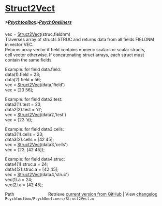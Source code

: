 # [Struct2Vect](Struct2Vect)
##### >[Psychtoolbox](Psychtoolbox)>[PsychOneliners](PsychOneliners)

vec = [Struct2Vect](Struct2Vect)(struc,fieldnm)  
Traverses array of structs STRUC and returns data from all fields FIELDNM  
in vector VEC.  
Returns array vector if field contains numeric scalars or scalar structs,  
cell vector otherwise. If concatenating struct arrays, each struct must  
contain the same fields  
  
Example: for field data.field:  
  data(1).field = 23;  
  data(2).field = 56;  
  vec = [Struct2Vect](Struct2Vect)(data,'field')  
  vec = [23 56];  
  
Example: for field data2.test:  
  data2(1).test = 23;  
  data2(2).test = 'd';  
  vec = [Struct2Vect](Struct2Vect)(data2,'test')  
  vec = {23 'd};  
  
Example: for field data3.cells:  
  data3(1).cells = 23;  
  data3(2).cells = [42 45];  
  vec = [Struct2Vect](Struct2Vect)(data3,'cells')  
  vec = {23, [42 45]};  
  
Example: for field data4.struc:  
  data4(1).struc.a = 24;  
  data4(2).struc.a = [42 45];  
  vec = [Struct2Vect](Struct2Vect)(data4,'struc')  
  vec(1).a = 24;  
  vec(2).a = [42 45];  




<div class="code_header" style="text-align:right;">
  <span style="float:left;">Path&nbsp;&nbsp;</span> <span class="counter">Retrieve <a href=
  "https://raw.github.com/Psychtoolbox-3/Psychtoolbox-3/beta/Psychtoolbox/PsychOneliners/Struct2Vect.m">current version from GitHub</a> | View <a href=
  "https://github.com/Psychtoolbox-3/Psychtoolbox-3/commits/beta/Psychtoolbox/PsychOneliners/Struct2Vect.m">changelog</a></span>
</div>
<div class="code">
  <code>Psychtoolbox/PsychOneliners/Struct2Vect.m</code>
</div>

